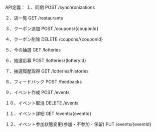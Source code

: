 API定義：
１、同期
POST /synchronizations

２、店一覧
GET /restaurants

３、クーポン追加
POST /coupons/{couponId}

４、クーポン削除
DELETE /coupons/{couponId}

５、今の抽選
GET /lotteries

６、抽選応募
POST /lotteries/{lotteryId}

７、抽選履歴取得
GET /lotteries/histories

８、フィードバック
POST /feedbacks 

９、イベント作成
POST /events 

１０、イベント取消
DELETE /events 

１１、イベント詳細
GET /events/{eventId} 

１２、イベント参加状態変更(参加・不参加・保留)
PUT /events/{eventId}

